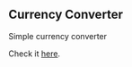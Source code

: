 ## Currency Converter
 Simple currency converter 

Check it [here](https://maccydrums.github.io/currency-converter/).
